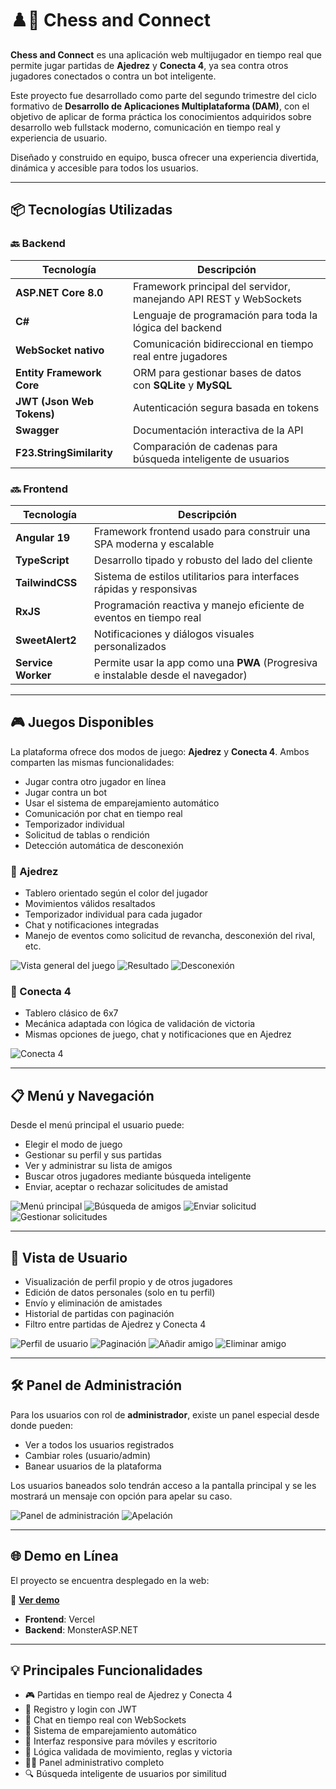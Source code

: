 # ♟️🔴 Chess and Connect

**Chess and Connect** es una aplicación web multijugador en tiempo real que permite jugar partidas de **Ajedrez** y **Conecta 4**, ya sea contra otros jugadores conectados o contra un bot inteligente.  

Este proyecto fue desarrollado como parte del segundo trimestre del ciclo formativo de **Desarrollo de Aplicaciones Multiplataforma (DAM)**, con el objetivo de aplicar de forma práctica los conocimientos adquiridos sobre desarrollo web fullstack moderno, comunicación en tiempo real y experiencia de usuario.

Diseñado y construido en equipo, busca ofrecer una experiencia divertida, dinámica y accesible para todos los usuarios.

---

## 📦 Tecnologías Utilizadas

### 🔙 Backend

| Tecnología               | Descripción                                                                           |
|--------------------------|---------------------------------------------------------------------------------------|
| **ASP.NET Core 8.0**     | Framework principal del servidor, manejando API REST y WebSockets                     |
| **C#**                   | Lenguaje de programación para toda la lógica del backend                             |
| **WebSocket nativo**     | Comunicación bidireccional en tiempo real entre jugadores                            |
| **Entity Framework Core**| ORM para gestionar bases de datos con **SQLite** y **MySQL**                         |
| **JWT (Json Web Tokens)**| Autenticación segura basada en tokens                                                |
| **Swagger**              | Documentación interactiva de la API                                                  |
| **F23.StringSimilarity** | Comparación de cadenas para búsqueda inteligente de usuarios                         |

### 🔜 Frontend

| Tecnología         | Descripción                                                                     |
|--------------------|---------------------------------------------------------------------------------|
| **Angular 19**     | Framework frontend usado para construir una SPA moderna y escalable             |
| **TypeScript**     | Desarrollo tipado y robusto del lado del cliente                               |
| **TailwindCSS**    | Sistema de estilos utilitarios para interfaces rápidas y responsivas           |
| **RxJS**           | Programación reactiva y manejo eficiente de eventos en tiempo real             |
| **SweetAlert2**    | Notificaciones y diálogos visuales personalizados                              |
| **Service Worker** | Permite usar la app como una **PWA** (Progresiva e instalable desde el navegador) |

---

## 🎮 Juegos Disponibles

La plataforma ofrece dos modos de juego: **Ajedrez** y **Conecta 4**. Ambos comparten las mismas funcionalidades:

- Jugar contra otro jugador en línea
- Jugar contra un bot
- Usar el sistema de emparejamiento automático
- Comunicación por chat en tiempo real
- Temporizador individual
- Solicitud de tablas o rendición
- Detección automática de desconexión

### 🧠 Ajedrez

- Tablero orientado según el color del jugador
- Movimientos válidos resaltados
- Temporizador individual para cada jugador
- Chat y notificaciones integradas
- Manejo de eventos como solicitud de revancha, desconexión del rival, etc.

![Vista general del juego](assets/chess1.jpg)
![Resultado](assets/chess2.jpg)
![Desconexión](assets/chess4.jpg)

### 🔴 Conecta 4

- Tablero clásico de 6x7
- Mecánica adaptada con lógica de validación de victoria
- Mismas opciones de juego, chat y notificaciones que en Ajedrez

![Conecta 4](assets/connect1.jpg)

---

## 📋 Menú y Navegación

Desde el menú principal el usuario puede:

- Elegir el modo de juego
- Gestionar su perfil y sus partidas
- Ver y administrar su lista de amigos
- Buscar otros jugadores mediante búsqueda inteligente
- Enviar, aceptar o rechazar solicitudes de amistad

![Menú principal](assets/menu1.jpg)
![Búsqueda de amigos](assets/menu2.jpg)
![Enviar solicitud](assets/menu3.jpg)
![Gestionar solicitudes](assets/menu4.jpg)

---

## 👤 Vista de Usuario

- Visualización de perfil propio y de otros jugadores
- Edición de datos personales (solo en tu perfil)
- Envío y eliminación de amistades
- Historial de partidas con paginación
- Filtro entre partidas de Ajedrez y Conecta 4

![Perfil de usuario](assets/user1.jpg)
![Paginación](assets/user2.jpg)
![Añadir amigo](assets/user3.jpg)
![Eliminar amigo](assets/user4.jpg)

---

## 🛠️ Panel de Administración

Para los usuarios con rol de **administrador**, existe un panel especial desde donde pueden:

- Ver a todos los usuarios registrados
- Cambiar roles (usuario/admin)
- Banear usuarios de la plataforma

Los usuarios baneados solo tendrán acceso a la pantalla principal y se les mostrará un mensaje con opción para apelar su caso.

![Panel de administración](assets/admin1.jpg)
![Apelación](assets/admin2.jpg)

---

## 🌐 Demo en Línea

El proyecto se encuentra desplegado en la web:

🔗 **[Ver demo](https://chess-connect-mejora.vercel.app/)**

- **Frontend**: Vercel  
- **Backend**: MonsterASP.NET

---

## 💡 Principales Funcionalidades

- 🎮 Partidas en tiempo real de Ajedrez y Conecta 4
- 👥 Registro y login con JWT
- 💬 Chat en tiempo real con WebSockets
- 🧩 Sistema de emparejamiento automático
- 📱 Interfaz responsive para móviles y escritorio
- 🧠 Lógica validada de movimiento, reglas y victoria
- 👨‍💼 Panel administrativo completo
- 🔍 Búsqueda inteligente de usuarios por similitud


